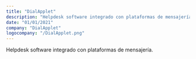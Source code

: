 ```yaml
---
title: "DialApplet"
description: "Helpdesk software integrado con plataformas de mensajería."
date: "01/01/2021"
company: "DialApplet"
logocompany: "/DialApplet.png"
---
```

Helpdesk software integrado con plataformas de mensajería.